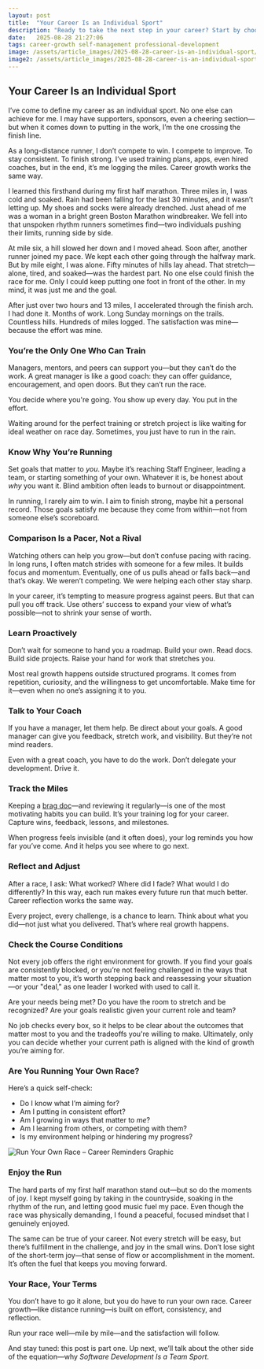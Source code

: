 ```yaml
---
layout: post
title:  "Your Career Is an Individual Sport"
description: "Ready to take the next step in your career? Start by choosing your own race—and running it your way."
date:   2025-08-28 21:27:06
tags: career-growth self-management professional-development
image: /assets/article_images/2025-08-28-career-is-an-individual-sport/XYZ.jpg
image2: /assets/article_images/2025-08-28-career-is-an-individual-sport/XYZ-mobile.jpg
---
```


## Your Career Is an Individual Sport

I’ve come to define my career as an individual sport. No one else can achieve for me. I may have supporters, sponsors, even a cheering section—but when it comes down to putting in the work, I’m the one crossing the finish line.

As a long-distance runner, I don’t compete to win. I compete to improve. To stay consistent. To finish strong. I’ve used training plans, apps, even hired coaches, but in the end, it’s me logging the miles. Career growth works the same way.

I learned this firsthand during my first half marathon. Three miles in, I was cold and soaked. Rain had been falling for the last 30 minutes, and it wasn’t letting up. My shoes and socks were already drenched. Just ahead of me was a woman in a bright green Boston Marathon windbreaker. We fell into that unspoken rhythm runners sometimes find—two individuals pushing their limits, running side by side.

At mile six, a hill slowed her down and I moved ahead. Soon after, another runner joined my pace. We kept each other going through the halfway mark. But by mile eight, I was alone. Fifty minutes of hills lay ahead. That stretch—alone, tired, and soaked—was the hardest part. No one else could finish the race for me. Only I could keep putting one foot in front of the other. In my mind, it was just me and the goal.

After just over two hours and 13 miles, I accelerated through the finish arch. I had done it. Months of work. Long Sunday mornings on the trails. Countless hills. Hundreds of miles logged. The satisfaction was mine—because the effort was mine.

### You’re the Only One Who Can Train

Managers, mentors, and peers can support you—but they can’t do the work. A great manager is like a good coach: they can offer guidance, encouragement, and open doors. But they can’t run the race.

You decide where you're going. You show up every day. You put in the effort.

Waiting around for the perfect training or stretch project is like waiting for ideal weather on race day. Sometimes, you just have to run in the rain.

### Know Why You’re Running

Set goals that matter to *you*. Maybe it’s reaching Staff Engineer, leading a team, or starting something of your own. Whatever it is, be honest about *why* you want it. Blind ambition often leads to burnout or disappointment.

In running, I rarely aim to win. I aim to finish strong, maybe hit a personal record. Those goals satisfy me because they come from within—not from someone else’s scoreboard.

### Comparison Is a Pacer, Not a Rival

Watching others can help you grow—but don’t confuse pacing with racing. In long runs, I often match strides with someone for a few miles. It builds focus and momentum. Eventually, one of us pulls ahead or falls back—and that’s okay. We weren’t competing. We were helping each other stay sharp.

In your career, it’s tempting to measure progress against peers. But that can pull you off track. Use others’ success to expand your view of what’s possible—not to shrink your sense of worth.

### Learn Proactively

Don’t wait for someone to hand you a roadmap. Build your own. Read docs. Build side projects. Raise your hand for work that stretches you.

Most real growth happens outside structured programs. It comes from repetition, curiosity, and the willingness to get uncomfortable. Make time for it—even when no one’s assigning it to you.

### Talk to Your Coach

If you have a manager, let them help. Be direct about your goals. A good manager can give you feedback, stretch work, and visibility. But they’re not mind readers.

Even with a great coach, you have to do the work. Don’t delegate your development. Drive it.

### Track the Miles

Keeping a [brag doc](https://jvns.ca/blog/brag-documents/)—and reviewing it regularly—is one of the most motivating habits you can build. It’s your training log for your career. Capture wins, feedback, lessons, and milestones.

When progress feels invisible (and it often does), your log reminds you how far you’ve come. And it helps you see where to go next.

### Reflect and Adjust

After a race, I ask: What worked? Where did I fade? What would I do differently? In this way, each run makes every future run that much better. Career reflection works the same way.

Every project, every challenge, is a chance to learn. Think about what you did—not just what you delivered. That’s where real growth happens.

### Check the Course Conditions

Not every job offers the right environment for growth. If you find your goals are consistently blocked, or you’re not feeling challenged in the ways that matter most to you, it’s worth stepping back and reassessing your situation—or your "deal," as one leader I worked with used to call it.

Are your needs being met? Do you have the room to stretch and be recognized? Are your goals realistic given your current role and team?

No job checks every box, so it helps to be clear about the outcomes that matter most to you and the tradeoffs you're willing to make. Ultimately, only you can decide whether your current path is aligned with the kind of growth you’re aiming for.

### Are You Running Your Own Race?

Here’s a quick self-check:

* Do I know what I’m aiming for?
* Am I putting in consistent effort?
* Am I growing in ways that matter to *me*?
* Am I learning from others, or competing with them?
* Is my environment helping or hindering my progress?

![Run Your Own Race – Career Reminders Graphic](/assets/article_images/2025-08-28-career-is-an-individual-sport/reminders.png)

### Enjoy the Run

The hard parts of my first half marathon stand out—but so do the moments of joy. I kept myself going by taking in the countryside, soaking in the rhythm of the run, and letting good music fuel my pace. Even though the race was physically demanding, I found a peaceful, focused mindset that I genuinely enjoyed.

The same can be true of your career. Not every stretch will be easy, but there’s fulfillment in the challenge, and joy in the small wins. Don’t lose sight of the short-term joy—that sense of flow or accomplishment in the moment. It’s often the fuel that keeps you moving forward.

### Your Race, Your Terms

You don’t have to go it alone, but you do have to run your own race. Career growth—like distance running—is built on effort, consistency, and reflection.

Run your race well—mile by mile—and the satisfaction will follow.

And stay tuned: this post is part one. Up next, we’ll talk about the other side of the equation—why *Software Development Is a Team Sport*.
